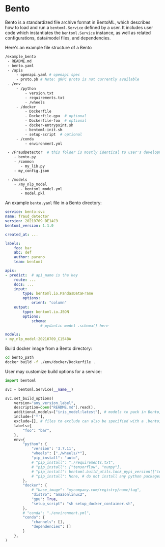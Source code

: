  # Bento

Bento is a standardized file archive format in BentoML, which describes how to load
and run a `bentoml.Service` defined by a user. It includes user code which instantiates
the `bentoml.Service` instance, as well as related configurations, data/model files,
and dependencies.

Here's an example file structure of a Bento

```bash
/example_bento
 - README.md
 - bento.yaml
 - /apis
     - openapi.yaml # openapi spec
     - proto.pb # Note: gRPC proto is not currently available
 - /env
     - /python
         - version.txt
         - requirements.txt
         - /wheels
     - /docker
         - Dockerfile
         - Dockerfile-gpu  # optional
         - Dockerfile-foo  # optional
         - docker-entrypoint.sh
         - bentoml-init.sh
         - setup-script  # optional
     - /conda
         - environment.yml

 - /FraudDetector  # this folder is mostly identical to user's development directory
    - bento.py
    - /common
       - my_lib.py
    - my_config.json

 - /models
    - /my_nlp_model
       - bentoml_model.yml
       - model.pkl
```

An example `bento.yaml` file in a Bento directory:

```yaml
service: bento:svc
name: fraud_detector
version: 20210709_DE14C9
bentoml_version: 1.1.0

created_at: ...

labels:
    foo: bar
    abc: def
    author: parano
    team: bentoml

apis:
- predict:  # api_name is the key
    route: ...
    docs: ...
    input:
        type: bentoml.io.PandasDataFrame
        options:
            orient: "column"
    output:
        type: bentoml.io.JSON
        options:
            schema:
                # pydantic model .schema() here

models:
- my_nlp_model:20210709_C154BA
```



Build docker image from a Bento directory:

```bash
cd bento_path
docker build -f ./env/docker/Dockerfile .
```


User may customize build options for a service:

```python
import bentoml

svc = bentoml.Service(__name__)

svc.set_build_options(
    version="any_version_label",
    description=open("README.md").read(),
    additional_models=["iris_model:latest"], # models to pack in Bento, in addition to the models required by service's runners 
    include=['*'],
    exclude=[], # files to exclude can also be specified with a .bentoignore file
    labels={
        "foo": "bar",
    },
    env={
        "python": {
            "version": '3.7.11',
            "wheels": ["./wheels/*"],
            "pip_install": "auto",
            # "pip_install": "./requirements.txt",
            # "pip_install": ["tensorflow", "numpy"],
            # "pip_install": bentoml.build_utils.lock_pypi_version(["tensorflow", "numpy"]),
            # "pip_install": None, # do not install any python packages automatically
        },
        "docker": {
            # "base_image": "mycompany.com/registry/name/tag",
            "distro": "amazonlinux2",
            "gpu": True,
            "setup_script": "sh setup_docker_container.sh",
        },
        # "conda": "./environment.yml",
        "conda": {
            "channels": [],
            "dependencies": []
        }
    },
)
```